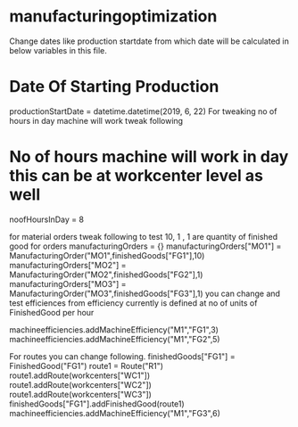 # manufacturingoptimization
Change dates like production startdate from which date will be calculated in below variables in this file.
# Date Of Starting Production
productionStartDate = datetime.datetime(2019, 6, 22)
For tweaking no of hours in day machine will work tweak following
# No of hours machine will work in day this can be at workcenter level as well
noofHoursInDay = 8

for material orders tweak following to test 10, 1 , 1 are quantity of finished good for orders
manufacturingOrders = {}
manufacturingOrders["MO1"] = ManufacturingOrder("MO1",finishedGoods["FG1"],10)
manufacturingOrders["MO2"] = ManufacturingOrder("MO2",finishedGoods["FG2"],1)
manufacturingOrders["MO3"] = ManufacturingOrder("MO3",finishedGoods["FG3"],1)
you can change and test efficiences from 
efficiency currently is defined at no of units of FinishedGood per hour

machineefficiencies.addMachineEfficiency("M1","FG1",3)
machineefficiencies.addMachineEfficiency("M1","FG2",5)

For routes you can change following.
finishedGoods["FG1"] = FinishedGood("FG1")
route1 = Route("R1")
route1.addRoute(workcenters["WC1"])
route1.addRoute(workcenters["WC2"])
route1.addRoute(workcenters["WC3"])
finishedGoods["FG1"].addFinishedGood(route1)
machineefficiencies.addMachineEfficiency("M1","FG3",6)
